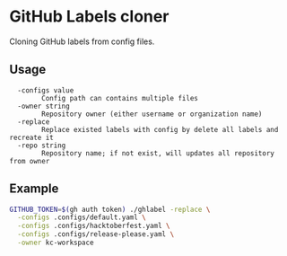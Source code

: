# GitHub Labels cloner

Cloning GitHub labels from config files.

## Usage

```
  -configs value
    	Config path can contains multiple files
  -owner string
    	Repository owner (either username or organization name)
  -replace
    	Replace existed labels with config by delete all labels and recreate it
  -repo string
    	Repository name; if not exist, will updates all repository from owner
```

## Example

```bash
GITHUB_TOKEN=$(gh auth token) ./ghlabel -replace \
  -configs .configs/default.yaml \
  -configs .configs/hacktoberfest.yaml \
  -configs .configs/release-please.yaml \
  -owner kc-workspace
```
